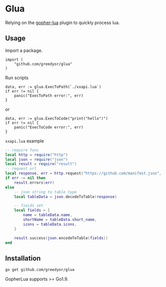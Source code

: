 # Glua

Relying on the [gopher-lua](https://github.com/yuin/gopher-lua) plugin to quickly process lua.



## Usage

Import a package.
```golang
import (
    "github.com/greedyor/glua"
)
```

Run scripts 

```golang
data, err := glua.ExecToPath(`./xxapi.lua`)
if err != nil {
    panic("ExecToPath error:", err)
}
```
or
```golang
data, err := glua.ExecToCode("print("hello")")
if err != nil {
	panic("ExecToCode error:", err)
}
```


```xxapi.lua``` example

```lua
-- require func
local http = require("http")
local json = require("json")
local result = require("result")
-- request url
local response, err = http.request("https://github.com/manifest.json", "GET")
if err ~= nil then
    result.errors(err)
else
    -- json string to table type
    local tableData = json.decodeToTable(response)

    -- fieids set
    local fields = {
        name = tableData.name,
        shortName = tableData.short_name,
        icons = tableData.icons,
    }

    result.success(json.encodeToTable(fields))
end

```


## Installation

```
go get github.com/greedyor/glua
```

GopherLua supports >= Go1.9.

